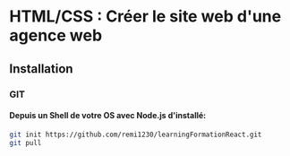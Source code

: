# HTML/CSS : Créer le site web d'une agence web
## Installation
### GIT
#### Depuis un Shell de votre OS avec Node.js d'installé:
```bash
git init https://github.com/remi1230/learningFormationReact.git
git pull
```